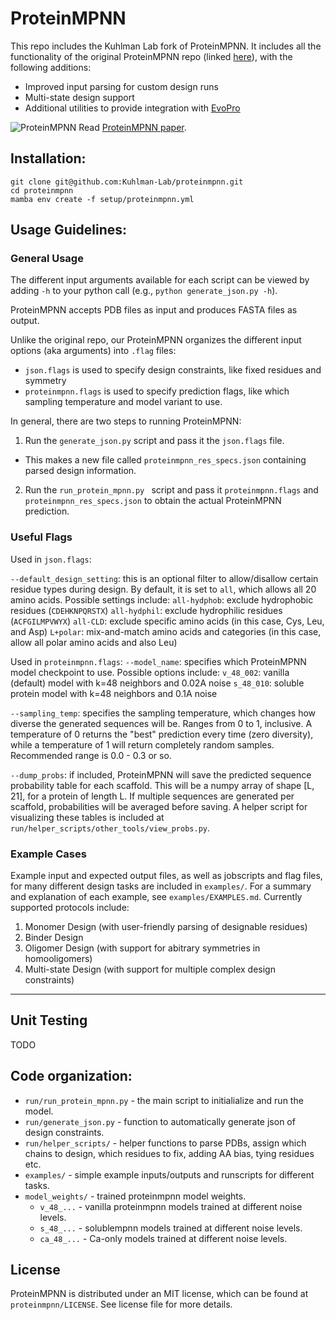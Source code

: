 # ProteinMPNN

This repo includes the Kuhlman Lab fork of ProteinMPNN. It includes all the functionality of the original ProteinMPNN repo (linked [here](https://github.com/dauparas/ProteinMPNN)), with the following additions:
- Improved input parsing for custom design runs
- Multi-state design support
- Additional utilities to provide integration with [EvoPro](https://github.com/Kuhlman-Lab/evopro)

![ProteinMPNN](https://docs.google.com/drawings/d/e/2PACX-1vTtnMBDOq8TpHIctUfGN8Vl32x5ISNcPKlxjcQJF2q70PlaH2uFlj2Ac4s3khnZqG1YxppdMr0iTyk-/pub?w=889&h=358)
Read [ProteinMPNN paper](https://www.biorxiv.org/content/10.1101/2022.06.03.494563v1).

## Installation:

```
git clone git@github.com:Kuhlman-Lab/proteinmpnn.git
cd proteinmpnn
mamba env create -f setup/proteinmpnn.yml
```

## Usage Guidelines:

### General Usage

The different input arguments available for each script can be viewed by adding `-h` to your python call (e.g., `python generate_json.py -h`).

ProteinMPNN accepts PDB files as input and produces FASTA files as output.

Unlike the original repo, our ProteinMPNN organizes the different input options (aka arguments) into `.flag` files:
- `json.flags` is used to specify design constraints, like fixed residues and symmetry
- `proteinmpnn.flags` is used to specify prediction flags, like which sampling temperature and model variant to use.

In general, there are two steps to running ProteinMPNN:
1. Run the `generate_json.py` script and pass it the `json.flags` file.
- This makes a new file called `proteinmpnn_res_specs.json` containing parsed design information.
2. Run the `run_protein_mpnn.py ` script and pass it `proteinmpnn.flags` and `proteinmpnn_res_specs.json` to obtain the actual ProteinMPNN prediction.

### Useful Flags

Used in `json.flags`:

`--default_design_setting`: this is an optional filter to allow/disallow certain residue types during design. By default, it is set to `all`, which allows all 20 amino acids. Possible settings include:
    `all-hydphob`: exclude hydrophobic residues (`CDEHKNPQRSTX`)
    `all-hydphil`: exclude hydrophilic residues (`ACFGILMPVWYX`)
    `all-CLD`: exclude specific amino acids (in this case, Cys, Leu, and Asp)
    `L+polar`: mix-and-match amino acids and categories (in this case, allow all polar amino acids and also Leu)

Used in `proteinmpnn.flags`:
`--model_name`: specifies which ProteinMPNN model checkpoint to use. Possible options include:
    `v_48_002`: vanilla (default) model with k=48 neighbors and 0.02A noise
    `s_48_010`: soluble protein model with k=48 neighbors and 0.1A noise

`--sampling_temp`: specifies the sampling temperature, which changes how diverse the generated sequences will be. Ranges from 0 to 1, inclusive. A temperature of 0 returns the "best" prediction every time (zero diversity), while a temperature of 1 will return completely random samples. Recommended range is 0.0 - 0.3 or so.

`--dump_probs`: if included, ProteinMPNN will save the predicted sequence probability table for each scaffold. This will be a numpy array of shape [L, 21], for a protein of length L. If multiple sequences are generated per scaffold, probabilities will be averaged before saving. A helper script for visualizing these tables is included at `run/helper_scripts/other_tools/view_probs.py`.

### Example Cases

Example input and expected output files, as well as jobscripts and flag files, for many different design tasks are included in `examples/`. For a summary and explanation of each example, see `examples/EXAMPLES.md`. Currently supported protocols include:

1. Monomer Design (with user-friendly parsing of designable residues)
2. Binder Design
2. Oligomer Design (with support for abitrary symmetries in homooligomers)
3. Multi-state Design (with support for multiple complex design constraints)

-----------------------------------------------------------------------------------------------------

## Unit Testing

TODO

## Code organization:
* `run/run_protein_mpnn.py` - the main script to initialialize and run the model.
* `run/generate_json.py` - function to automatically generate json of design constraints.
* `run/helper_scripts/` - helper functions to parse PDBs, assign which chains to design, which residues to fix, adding AA bias, tying residues etc.
* `examples/` - simple example inputs/outputs and runscripts for different tasks.
* `model_weights/` - trained proteinmpnn model weights.
    * `v_48_...` - vanilla proteinmpnn models trained at different noise levels.
    * `s_48_...` - solublempnn models trained at different noise levels.
    * `ca_48_...` - Ca-only models trained at different noise levels.


## License

ProteinMPNN is distributed under an MIT license, which can be found at `proteinmpnn/LICENSE`. See license file for more details.
